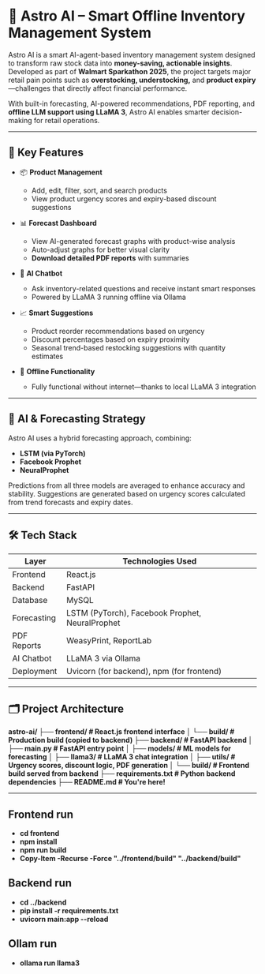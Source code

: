 # 🚀 Astro AI – Smart Offline Inventory Management System

Astro AI is a smart AI-agent-based inventory management system designed to transform raw stock data into **money-saving, actionable insights**. Developed as part of **Walmart Sparkathon 2025**, the project targets major retail pain points such as **overstocking, understocking,** and **product expiry**—challenges that directly affect financial performance.

With built-in forecasting, AI-powered recommendations, PDF reporting, and **offline LLM support using LLaMA 3**, Astro AI enables smarter decision-making for retail operations.

---

## 🎯 Key Features

- 📦 **Product Management**
  - Add, edit, filter, sort, and search products
  - View product urgency scores and expiry-based discount suggestions

- 📊 **Forecast Dashboard**
  - View AI-generated forecast graphs with product-wise analysis
  - Auto-adjust graphs for better visual clarity
  - **Download detailed PDF reports** with summaries

- 💬 **AI Chatbot**
  - Ask inventory-related questions and receive instant smart responses
  - Powered by LLaMA 3 running offline via Ollama

- 📈 **Smart Suggestions**
  - Product reorder recommendations based on urgency
  - Discount percentages based on expiry proximity
  - Seasonal trend-based restocking suggestions with quantity estimates

- 📴 **Offline Functionality**
  - Fully functional without internet—thanks to local LLaMA 3 integration

---

## 🧠 AI & Forecasting Strategy

Astro AI uses a hybrid forecasting approach, combining:
- **LSTM (via PyTorch)**
- **Facebook Prophet**
- **NeuralProphet**

Predictions from all three models are averaged to enhance accuracy and stability. Suggestions are generated based on urgency scores calculated from trend forecasts and expiry dates.

---

## 🛠️ Tech Stack

| Layer        | Technologies Used                                      |
|--------------|--------------------------------------------------------|
| Frontend     | React.js                                               |
| Backend      | FastAPI                                                |
| Database     | MySQL                                                  |
| Forecasting  | LSTM (PyTorch), Facebook Prophet, NeuralProphet       |
| PDF Reports  | WeasyPrint, ReportLab                                  |
| AI Chatbot   | LLaMA 3 via Ollama                                     |
| Deployment   | Uvicorn (for backend), npm (for frontend)              |

---

## 🗂 Project Architecture

**astro-ai/
├── frontend/ # React.js frontend interface
│ └── build/ # Production build (copied to backend)
├── backend/ # FastAPI backend
│ ├── main.py # FastAPI entry point
│ ├── models/ # ML models for forecasting
│ ├── llama3/ # LLaMA 3 chat integration
│ ├── utils/ # Urgency scores, discount logic, PDF generation
│ └── build/ # Frontend build served from backend
├── requirements.txt # Python backend dependencies
├── README.md # You're here!**

--- 

## Frontend run
- **cd frontend**
- **npm install**
- **npm run build**
- **Copy-Item -Recurse -Force "../frontend/build" "../backend/build"**

## Backend run
- **cd ../backend**
- **pip install -r requirements.txt**
- **uvicorn main:app --reload**
## Ollam run
- **ollama run llama3**
